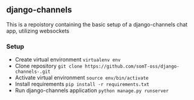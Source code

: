 ## django-channels
This is a repoistory containing the basic setup of a django-channels chat app, utilizing websockets

### Setup 
- Create virtual environment ```virtualenv env```
- Clone repository ```git clone https://github.com/somT-oss/django-channels-.git```
- Activate virtual environment ```source env/bin/activate```
- Install requirements ```pip install -r requirements.txt```
- Run django-channels application ```python manage.py runserver```
